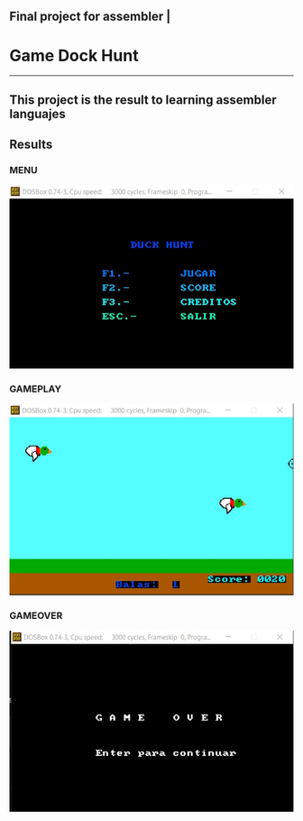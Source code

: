 ## Final project for assembler  | 
# Game Dock Hunt
---
This project is the result to learning assembler languajes 
---
## Results
### MENU
![MENU](https://github.com/TranquilinoHG/universidad/blob/main/quinto/ensamblador/screenshot/menu.jpg)

### GAMEPLAY
![GAMEPLAY](https://github.com/TranquilinoHG/universidad/blob/main/quinto/ensamblador/screenshot/jugando.jpg)

### GAMEOVER
![GAMEOVER](https://github.com/TranquilinoHG/universidad/blob/main/quinto/ensamblador/screenshot/fin.jpg)

